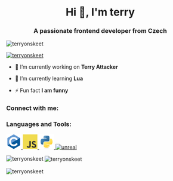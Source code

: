 <h1 align="center">Hi 👋, I'm terry</h1>
<h3 align="center">A passionate frontend developer from Czech</h3>

<p align="left"> <img src="https://komarev.com/ghpvc/?username=terryonskeet&label=Profile%20views&color=0e75b6&style=flat" alt="terryonskeet" /> </p>

<p align="left"> <a href="https://github.com/ryo-ma/github-profile-trophy"><img src="https://github-profile-trophy.vercel.app/?username=terryonskeet" alt="terryonskeet" /></a> </p>

- 🔭 I’m currently working on **Terry Attacker**

- 🌱 I’m currently learning **Lua**

- ⚡ Fun fact **I am funny**

<h3 align="left">Connect with me:</h3>
<p align="left">
</p>

<h3 align="left">Languages and Tools:</h3>
<p align="left"> <a href="https://www.cprogramming.com/" target="_blank" rel="noreferrer"> <img src="https://raw.githubusercontent.com/devicons/devicon/master/icons/c/c-original.svg" alt="c" width="40" height="40"/> </a> <a href="https://developer.mozilla.org/en-US/docs/Web/JavaScript" target="_blank" rel="noreferrer"> <img src="https://raw.githubusercontent.com/devicons/devicon/master/icons/javascript/javascript-original.svg" alt="javascript" width="40" height="40"/> </a> <a href="https://www.python.org" target="_blank" rel="noreferrer"> <img src="https://raw.githubusercontent.com/devicons/devicon/master/icons/python/python-original.svg" alt="python" width="40" height="40"/> </a> <a href="https://unrealengine.com/" target="_blank" rel="noreferrer"> <img src="https://raw.githubusercontent.com/kenangundogan/fontisto/036b7eca71aab1bef8e6a0518f7329f13ed62f6b/icons/svg/brand/unreal-engine.svg" alt="unreal" width="40" height="40"/> </a> </p>

<p><img align="left" src="https://github-readme-stats.vercel.app/api/top-langs?username=terryonskeet&show_icons=true&locale=en&layout=compact" alt="terryonskeet" /></p>

<p>&nbsp;<img align="center" src="https://github-readme-stats.vercel.app/api?username=terryonskeet&show_icons=true&locale=en" alt="terryonskeet" /></p>

<p><img align="center" src="https://github-readme-streak-stats.herokuapp.com/?user=terryonskeet&" alt="terryonskeet" /></p>
